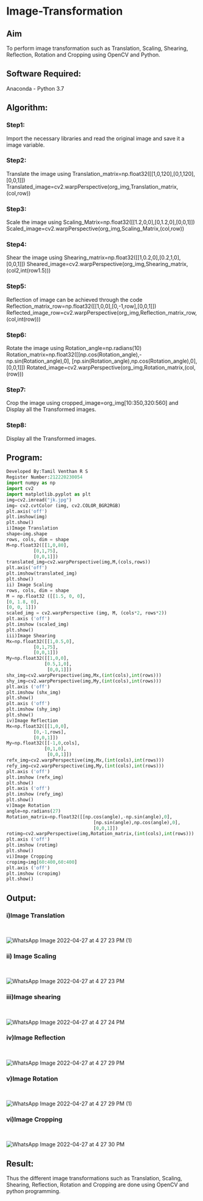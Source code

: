 # Image-Transformation
## Aim
To perform image transformation such as Translation, Scaling, Shearing, Reflection, Rotation and Cropping using OpenCV and Python.

## Software Required:
Anaconda - Python 3.7

## Algorithm:
### Step1:
Import the necessary libraries and read the original image and save it a image variable.

### Step2:
Translate the image using Translation_matrix=np.float32([[1,0,120],[0,1,120],[0,0,1]]) Translated_image=cv2.warpPerspective(org_img,Translation_matrix,(col,row))

### Step3:
Scale the image using Scaling_Matrix=np.float32([[1.2,0,0],[0,1.2,0],[0,0,1]]) Scaled_image=cv2.warpPerspective(org_img,Scaling_Matrix,(col,row))

### Step4:
Shear the image using Shearing_matrix=np.float32([[1,0.2,0],[0.2,1,0],[0,0,1]]) Sheared_image=cv2.warpPerspective(org_img,Shearing_matrix,(col2,int(row1.5)))

### Step5:
Reflection of image can be achieved through the code Reflection_matrix_row=np.float32([[1,0,0],[0,-1,row],[0,0,1]]) Reflected_image_row=cv2.warpPerspective(org_img,Reflection_matrix_row,(col,int(row)))

### Step6:
Rotate the image using Rotation_angle=np.radians(10) Rotation_matrix=np.float32([[np.cos(Rotation_angle),-np.sin(Rotation_angle),0], [np.sin(Rotation_angle),np.cos(Rotation_angle),0], [0,0,1]]) Rotated_image=cv2.warpPerspective(org_img,Rotation_matrix,(col,(row)))

### Step7:
Crop the image using cropped_image=org_img[10:350,320:560] and Display all the Transformed images.

### Step8:
Display all the Transformed images.
## Program:
```python
Developed By:Tamil Venthan R S 
Register Number:212220230054
import numpy as np
import cv2
import matplotlib.pyplot as plt
img=cv2.imread("jk.jpg")
img= cv2.cvtColor (img, cv2.COLOR_BGR2RGB)
plt.axis('off')
plt.imshow(img)
plt.show()
i)Image Translation
shape=img.shape
rows, cols, dim = shape
M=np.float32([[1,0,80],
          [0,1,75],
          [0,0,1]])
translated_img=cv2.warpPerspective(img,M,(cols,rows))
plt.axis('off')
plt.imshow(translated_img)
plt.show()
ii) Image Scaling
rows, cols, dim = shape
M = np.float32 ([[1.5, 0, 0],
[0, 1.8, 0],
[0, 0, 1]])
scaled_img = cv2.warpPerspective (img, M, (cols*2, rows*2))
plt.axis ('off')
plt.imshow (scaled_img)
plt.show()
iii)Image Shearing
Mx=np.float32([[1,0.5,0],
          [0,1,75],
          [0,0,1]])
My=np.float32([[1,0,0],
              [0.5,1,0],
               [0,0,1]])
shx_img=cv2.warpPerspective(img,Mx,(int(cols),int(rows)))
shy_img=cv2.warpPerspective(img,My,(int(cols),int(rows)))
plt.axis ('off')
plt.imshow (shx_img)
plt.show()
plt.axis ('off')
plt.imshow (shy_img)
plt.show()
iv)Image Reflection
Mx=np.float32([[1,0,0],
          [0,-1,rows],
          [0,0,1]])
My=np.float32([[-1,0,cols],
              [0,1,0],
               [0,0,1]])
refx_img=cv2.warpPerspective(img,Mx,(int(cols),int(rows)))
refy_img=cv2.warpPerspective(img,My,(int(cols),int(rows)))
plt.axis ('off')
plt.imshow (refx_img)
plt.show()
plt.axis ('off')
plt.imshow (refy_img)
plt.show()
v)Image Rotation
angle=np.radians(27)
Rotation_matrix=np.float32([[np.cos(angle),-np.sin(angle),0],
                                [np.sin(angle),np.cos(angle),0],
                                [0,0,1]])
rotimg=cv2.warpPerspective(img,Rotation_matrix,(int(cols),int(rows)))
plt.axis ('off')
plt.imshow (rotimg)
plt.show()
vi)Image Cropping
cropimg=img[60:400,60:400]
plt.axis ('off')
plt.imshow (cropimg)
plt.show()
```
## Output:
### i)Image Translation
<br>

![WhatsApp Image 2022-04-27 at 4 27 23 PM (1)](https://user-images.githubusercontent.com/75235477/166108128-61b48be1-a46b-4210-b64e-9a067868de72.jpeg)
<br>

### ii) Image Scaling
<br>

![WhatsApp Image 2022-04-27 at 4 27 23 PM](https://user-images.githubusercontent.com/75235477/166108134-f96cc041-c405-4b7d-a59a-a58c8becd257.jpeg)
<br>


### iii)Image shearing
<br>

![WhatsApp Image 2022-04-27 at 4 27 24 PM](https://user-images.githubusercontent.com/75235477/166108150-894e2602-cc93-41b3-8e21-f88031fe07bc.jpeg)
<br>


### iv)Image Reflection
<br>

![WhatsApp Image 2022-04-27 at 4 27 29 PM](https://user-images.githubusercontent.com/75235477/166108155-62d6980a-901d-4f29-b1f1-73724b0c96ab.jpeg)
<br>
### v)Image Rotation
<br>

![WhatsApp Image 2022-04-27 at 4 27 29 PM (1)](https://user-images.githubusercontent.com/75235477/166108152-7267b011-7c25-42ff-a0e3-b6119c9c21a6.jpeg)
<br>



### vi)Image Cropping
<br>

![WhatsApp Image 2022-04-27 at 4 27 30 PM](https://user-images.githubusercontent.com/75235477/166108158-8cb67969-b939-4c87-84b4-71bbd4d3948b.jpeg)
<br>

## Result: 

Thus the different image transformations such as Translation, Scaling, Shearing, Reflection, Rotation and Cropping are done using OpenCV and python programming.
